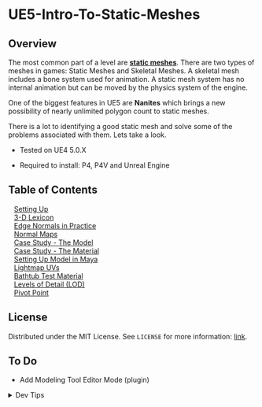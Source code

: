 # UE5-Intro-To-Static-Meshes

<!-- OVERVIEW -->
## Overview

The most common part of a level are **[static meshes](https://en.wikipedia.org/wiki/Static_mesh)**.  There are two types of meshes in games: Static Meshes and Skeletal Meshes.  A skeletal mesh includes a bone system used for animation.  A static mesh system has no internal animation but can be moved by the physics system of the engine.

One of the biggest features in UE5 are **Nanites** which brings a new possibility of nearly unlimited polygon count to static meshes.

 There is a lot to identifying a good static mesh and solve some of the problems associated with them.  Lets take a look.
  

* Tested on UE4 5.0.X

* Required to install: P4, P4V and Unreal Engine

<!-- TOC -->
## Table of Contents
<kbd></kbd> &nbsp;&nbsp; [Setting Up](setting-up/README.md#user-content-setting-up) <br>
<kbd></kbd> &nbsp;&nbsp; [3-D Lexicon](lexicon/README.md#user-content-3-d-lexicon) <br>
<kbd></kbd> &nbsp;&nbsp; [Edge Normals in Practice](edge-normals/README.md#user-content-edge-normals-in-practice) <br>
<kbd></kbd> &nbsp;&nbsp; [Normal Maps](normal-maps/README.md#user-content-normal-maps) <br>
<kbd></kbd> &nbsp;&nbsp; [Case Study - The Model](case-study/README.md#user-content-case-study---the-model) <br>
<kbd></kbd> &nbsp;&nbsp; [Case Study - The Material](case-study-material/README.md#user-content-case-study---the-material) <br>
<kbd></kbd> &nbsp;&nbsp; [Setting Up Model in Maya](model-maya/README.md#user-content-setting-up-model-in-maya) <br>
<kbd></kbd> &nbsp;&nbsp; [Lightmap UVs](lightmap/README.md#user-content-lightmap-uvs) <br>
<kbd></kbd> &nbsp;&nbsp; [Bathtub Test Material](bathtub-material/README.md#user-content-bathtub-test-material) <br>
<kbd></kbd> &nbsp;&nbsp; [Levels of Detail (LOD)](lod/README.md#user-content-levels-of-detail-lod) <br>
<kbd></kbd> &nbsp;&nbsp; [Pivot Point](pivot-point/README.md#user-content-pivot-point) <br>
<!-- LICENSE -->
## License
Distributed under the MIT License. See `LICENSE` for more information: [link](LICENSE).

## To Do
* Add Modeling Tool Editor Mode (plugin)


</p>
</details>
<details><summary>Dev Tips</summary>
make git m="add commit message"
</details>
